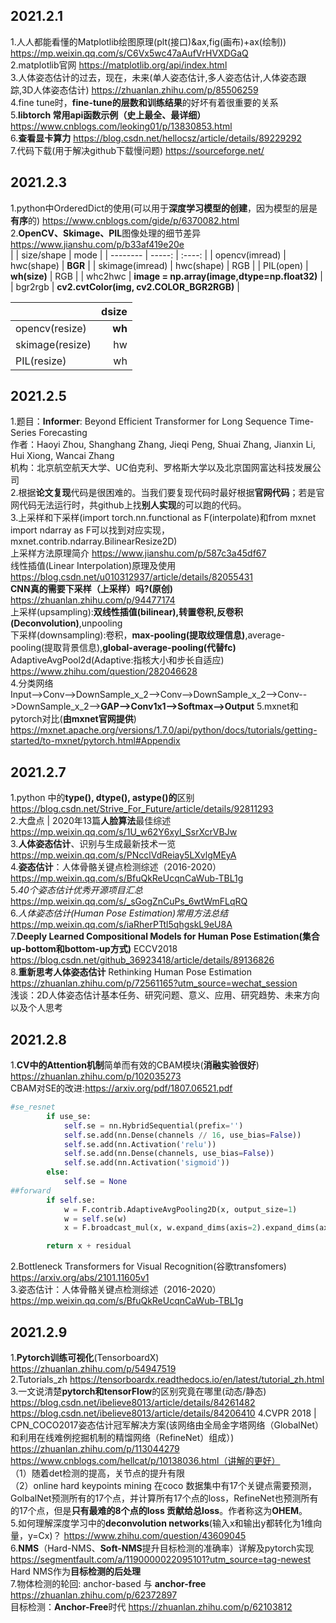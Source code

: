 ## 2021.2.1
1.人人都能看懂的Matplotlib绘图原理(plt(接口)&ax,fig(画布)+ax(绘制)) https://mp.weixin.qq.com/s/C6Vx5wc47aAufVrHVXDGaQ  
2.matplotlib官网 https://matplotlib.org/api/index.html  
3.人体姿态估计的过去，现在，未来(单人姿态估计,多人姿态估计,人体姿态跟踪,3D人体姿态估计) https://zhuanlan.zhihu.com/p/85506259    
4.fine tune时，**fine-tune的层数和训练结果**的好坏有着很重要的关系  
5.**libtorch 常用api函数示例（史上最全、最详细）** https://www.cnblogs.com/leoking01/p/13830853.html  
6.**查看显卡算力** https://blog.csdn.net/hellocsz/article/details/89229292  
7.代码下载(用于解决github下载慢问题) https://sourceforge.net/  
## 2021.2.3
1.python中OrderedDict的使用(可以用于**深度学习模型的创建**，因为模型的层是**有序**的) https://www.cnblogs.com/gide/p/6370082.html  
2.**OpenCV、Skimage、PIL**图像处理的细节差异 https://www.jianshu.com/p/b33af419e20e  
|         | size/shape   |  mode  |
| --------   | -----:  | :----:  |
| opencv(imread)  | hwc(shape)   |  **BGR**   |
| skimage(imread) | hwc(shape)   |  RGB   |
| PIL(open)     |   **wh(size)**    |  RGB   |
| whc2hwc     |   **image = np.array(image,dtype=np.float32)** |
| bgr2rgb     |   **cv2.cvtColor(img, cv2.COLOR_BGR2RGB)** |

|         | dsize   |
| --------   | -----:  |
| opencv(resize)  | **wh**   |
| skimage(resize) | hw   |
| PIL(resize)     | wh   |
## 2021.2.5
1.题目：**Informer**: Beyond Efficient Transformer for Long Sequence Time-Series Forecasting  
作者：Haoyi Zhou, Shanghang Zhang, Jieqi Peng, Shuai Zhang, Jianxin Li, Hui Xiong, Wancai Zhang  
机构：北京航空航天大学、UC伯克利、罗格斯大学以及北京国网富达科技发展公司  
2.根据**论文复现**代码是很困难的。当我们要复现代码时最好根据**官网代码**；若是官网代码无法运行时，共github上找**别人实现**的可以跑的代码。  
3.上采样和下采样(import torch.nn.functional as F(interpolate)和from mxnet import ndarray as F可以找到对应实现，mxnet.contrib.ndarray.BilinearResize2D)  
上采样方法原理简介 https://www.jianshu.com/p/587c3a45df67  
线性插值(Linear Interpolation)原理及使用 https://blog.csdn.net/u010312937/article/details/82055431  
**CNN真的需要下采样（上采样）吗?(原创)** https://zhuanlan.zhihu.com/p/94477174  
上采样(upsampling):**双线性插值(bilinear),转置卷积,反卷积(Deconvolution)**,unpooling  
下采样(downsampling):卷积，**max-pooling(提取纹理信息)**,average-pooling(提取背景信息),**global-average-pooling(代替fc)**  
AdaptiveAvgPool2d(Adaptive:指核大小和步长自适应) https://www.zhihu.com/question/282046628  
4.分类网络  
Input-->Conv-->DownSample_x_2-->Conv-->DownSample_x_2-->Conv-->DownSample_x_2-->**GAP-->Conv1x1-->Softmax-->Output**
5.mxnet和pytorch对比(**由mxnet官网提供**)  
https://mxnet.apache.org/versions/1.7.0/api/python/docs/tutorials/getting-started/to-mxnet/pytorch.html#Appendix 
## 2021.2.7
1.python 中的**type(), dtype(), astype()的**区别 https://blog.csdn.net/Strive_For_Future/article/details/92811293    
2.大盘点 | 2020年13篇**人脸算法**最佳综述 https://mp.weixin.qq.com/s/1U_w62Y6xyl_SsrXcrVBJw    
3.**人体姿态估计**、识别与生成最新技术一览 https://mp.weixin.qq.com/s/PNcclVdReiay5LXvlgMEyA  
4.**姿态估计**：人体骨骼关键点检测综述（2016-2020） https://mp.weixin.qq.com/s/BfuQkReUcqnCaWub-TBL1g  
5.*40个姿态估计优秀开源项目汇总* https://mp.weixin.qq.com/s/_sGogZnCuPs_6wtWmFLqRQ  
6.*人体姿态估计(Human Pose Estimation)常用方法总结* https://mp.weixin.qq.com/s/iaRherPTtl5qhgskL9eU8A  
7.**Deeply Learned Compositional Models for Human Pose Estimation(集合up-bottom和bottom-up方式)** ECCV2018  https://blog.csdn.net/github_36923418/article/details/89136826  
8.**重新思考人体姿态估计** Rethinking Human Pose Estimation https://zhuanlan.zhihu.com/p/72561165?utm_source=wechat_session  
浅谈：2D人体姿态估计基本任务、研究问题、意义、应用、研究趋势、未来方向以及个人思考
## 2021.2.8
1.**CV中的Attention机制**简单而有效的CBAM模块(**消融实验很好**) https://zhuanlan.zhihu.com/p/102035273  
CBAM对SE的改进:https://arxiv.org/pdf/1807.06521.pdf  
```python
#se_resnet
        if use_se:
            self.se = nn.HybridSequential(prefix='')
            self.se.add(nn.Dense(channels // 16, use_bias=False))
            self.se.add(nn.Activation('relu'))
            self.se.add(nn.Dense(channels, use_bias=False))
            self.se.add(nn.Activation('sigmoid'))
        else:
            self.se = None
##forward
        if self.se:
            w = F.contrib.AdaptiveAvgPooling2D(x, output_size=1)
            w = self.se(w)
            x = F.broadcast_mul(x, w.expand_dims(axis=2).expand_dims(axis=2))

        return x + residual
```
2.Bottleneck Transformers for Visual Recognition(谷歌transfomers) https://arxiv.org/abs/2101.11605v1  
3.姿态估计：人体骨骼关键点检测综述（2016-2020） https://mp.weixin.qq.com/s/BfuQkReUcqnCaWub-TBL1g  
## 2021.2.9
1.**Pytorch训练可视化**(TensorboardX) https://zhuanlan.zhihu.com/p/54947519  
2.Tutorials_zh https://tensorboardx.readthedocs.io/en/latest/tutorial_zh.html  
3.一文说清楚**pytorch和tensorFlow**的区别究竟在哪里(动态/静态) https://blog.csdn.net/ibelieve8013/article/details/84261482  
https://blog.csdn.net/ibelieve8013/article/details/84206410
4.CVPR 2018 | CPN_COCO2017姿态估计冠军解决方案(该网络由全局金字塔网络（GlobalNet）和利用在线难例挖掘机制的精馏网络（RefineNet）组成）) https://zhuanlan.zhihu.com/p/113044279  
https://www.cnblogs.com/hellcat/p/10138036.html（讲解的更好）  
（1）随着det检测的提高，关节点的提升有限  
（2）online hard keypoints mining 在coco 数据集中有17个关键点需要预测，GolbalNet预测所有的17个点，并计算所有17个点的loss，RefineNet也预测所有的17个点，但是**只有最难的8个点的loss 贡献给总loss**。作者称这为**OHEM**。  
5.如何理解深度学习中的**deconvolution networks**(输入x和输出y都转化为1维向量，y=Cx)？ https://www.zhihu.com/question/43609045  
6.**NMS**（Hard-NMS、**Soft-NMS**提升目标检测的准确率）详解及pytorch实现 https://segmentfault.com/a/1190000022095101?utm_source=tag-newest  
Hard NMS作为**目标检测的后处理**  
7.物体检测的轮回: anchor-based 与 **anchor-free** https://zhuanlan.zhihu.com/p/62372897  
目标检测：**Anchor-Free**时代 https://zhuanlan.zhihu.com/p/62103812


